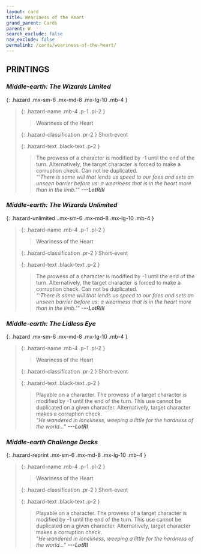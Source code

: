 ```yaml
---
layout: card
title: Weariness of the Heart
grand_parent: Cards
parent: W
search_exclude: false
nav_exclude: false
permalink: /cards/weariness-of-the-heart/
---
```


## PRINTINGS


### _Middle-earth: The Wizards Limited_

{: .hazard .mx-sm-6 .mx-md-8 .mx-lg-10 .mb-4 }
> {: .hazard-name .mb-4 .p-1 .pl-2 }
> > <div class="hazard-mp"></div>
> > <div class="card-name">Weariness of the Heart</div>
>
> {: .hazard-classification .pr-2 }
> Short-event
>
> {: .hazard-text .black-text .p-2 }
> > The prowess of a character is modified by -1 until the end of the turn. Alternatively, the target character is forced to make a corruption check. Can not be duplicated. <br>_“‘There is some will that lends us speed to our foes and sets an unseen barrier before us: a weariness that is in the heart more than in the limb.’”_ ***---&#65279;LotRIII*** 
>

### _Middle-earth: The Wizards Unlimited_

{: .hazard-unlimited ..mx-sm-6 .mx-md-8 .mx-lg-10 .mb-4 }
> {: .hazard-name .mb-4 .p-1 .pl-2 }
> > <div class="hazard-mp"></div>
> > <div class="card-name">Weariness of the Heart</div>
>
> {: .hazard-classification .pr-2 }
> Short-event
>
> {: .hazard-text .black-text .p-2 }
> > The prowess of a character is modified by -1 until the end of the turn. Alternatively, the target character is forced to make a corruption check. Can not be duplicated. <br>_“‘There is some will that lends us speed to our foes and sets an unseen barrier before us: a weariness that is in the heart more than in the limb.’”_ ***---&#65279;LotRIII*** 
>

### _Middle-earth: The Lidless Eye_

{: .hazard .mx-sm-6 .mx-md-8 .mx-lg-10 .mb-4 }
> {: .hazard-name .mb-4 .p-1 .pl-2 }
> > <div class="hazard-mp"></div>
> > <div class="card-name">Weariness of the Heart</div>
>
> {: .hazard-classification .pr-2 }
> Short-event
>
> {: .hazard-text .black-text .p-2 }
> > Playable on a character. The prowess of a target character is modified by -1 until the end of the turn. This use cannot be duplicated on a given character. Alternatively, target character makes a corruption check. <br>_"He wandered in loneliness, weeping a little for the hardness of the world...”_ ***---&#65279;LotRI*** 
>

### _Middle-earth Challenge Decks_

{: .hazard-reprint .mx-sm-6 .mx-md-8 .mx-lg-10 .mb-4 }
> {: .hazard-name .mb-4 .p-1 .pl-2 }
> > <div class="hazard-mp"></div>
> > <div class="card-name">Weariness of the Heart</div>
>
> {: .hazard-classification .pr-2 }
> Short-event
>
> {: .hazard-text .black-text .p-2 }
> > Playable on a character. The prowess of a target character is modified by -1 until the end of the turn. This use cannot be duplicated on a given character. Alternatively, target character makes a corruption check. <br>_"He wandered in loneliness, weeping a little for the hardness of the world...”_ ***---&#65279;LotRI*** 
>
